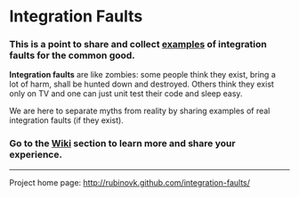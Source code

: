 Integration Faults
==================

### This is a point to share and collect [examples](https://github.com/rubinovk/integration-faults/tree/master/examples) of integration faults for the common good.  
  
__Integration faults__ are like zombies: some people think they exist, bring a  
lot of harm, shall be hunted down and destroyed.  Others think they exist  
only on TV and one can just unit test their code and sleep easy.  
  
We are here to separate myths from reality by sharing examples of real  
integration faults (if they exist).  
  
### Go to the [Wiki](https://github.com/rubinovk/integration-faults/wiki) section to learn more and share your experience.  

---
Project home page: http://rubinovk.github.com/integration-faults/